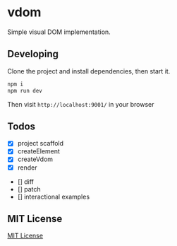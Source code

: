 # vdom

Simple visual DOM implementation.

## Developing

Clone the project and install dependencies, then start it.

```bash
npm i
npm run dev
```

Then visit `http://localhost:9001/` in your browser

## Todos

- [x] project scaffold
- [x] createElement
- [x] createVdom
- [x] render
- [] diff
- [] patch
- [] interactional examples

## MIT License

[MIT License](./LICENSE)
